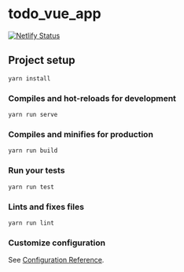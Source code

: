 # todo_vue_app

[![Netlify Status](https://api.netlify.com/api/v1/badges/6e99efc2-d0b9-48bc-b82f-fcb237bd3a1e/deploy-status)](https://app.netlify.com/sites/todo-vue-app/deploys)

## Project setup
```
yarn install
```

### Compiles and hot-reloads for development
```
yarn run serve
```

### Compiles and minifies for production
```
yarn run build
```

### Run your tests
```
yarn run test
```

### Lints and fixes files
```
yarn run lint
```

### Customize configuration
See [Configuration Reference](https://cli.vuejs.org/config/).
